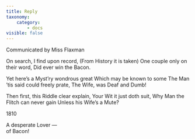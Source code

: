 ```yaml
---
title: Reply
taxonomy:
    category:
        - docs
visible: false
---
```


<div class="author">Communicated by Miss Flaxman</div>

On search, I find upon record,
(From History it is taken)
One couple only on their word,
Did ever win the Bacon.

Yet here’s a Myst’ry wondrous great
Which may be known to some
The Man ’tis said could freely prate,
The Wife, was Deaf and Dumb!

Then first, this Riddle clear explain,
Your Wit it just doth suit,
Why Man the Flitch can never gain
Unless his Wife’s a Mute?

1810

A desperate Lover —   
of Bacon!